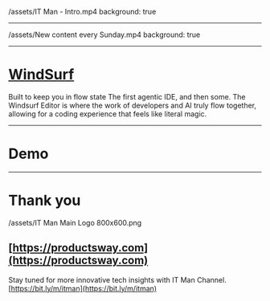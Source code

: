 /assets/IT Man - Intro.mp4
background: true

---

/assets/New content every Sunday.mp4
background: true

---

# [WindSurf](https://codeium.com/windsurf)

Built to keep you in flow state
The first agentic IDE, and then some. The Windsurf Editor is where the work of developers and AI truly flow together, allowing for a coding experience that feels like literal magic.

---

# Demo

---

# Thank you

/assets/IT Man Main Logo 800x600.png

## [https://productsway.com](https://productsway.com)

Stay tuned for more innovative tech insights with IT Man Channel.
[https://bit.ly/m/itman](https://bit.ly/m/itman)
